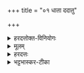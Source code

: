 +++
title = "०१ धाता ददातु"

+++
<details><summary>हरदत्तोक्त-विनियोगः</summary>

सीमन्तोन्नयने होममन्त्राः - धाता ददात्विति ॥ 
</details>


<details><summary>मूलम्</summary>

धा॒ता द॑दातु नो र॒यिम्  
ईशा॑नो॒ जग॑त॒स्पतिः॑ ।  
स नः॑ पू॒र्णेन॑ वावनत् ।
</details>
<details><summary>हरदत्तः</summary>

जगतः ईशानः पतिः पालयिता च स धाता नः अस्मभ्यं रयिं धनं ददातु । ददच्च सः नः अस्मान् पूर्णेन कामेन वावनत् । वन षण सम्भक्तौ पञ्चमो लकारः । यथा अस्मत्कामः पूर्यते तथा नः संभजेत ॥
</details>

<details><summary>भट्टभास्कर-टीका</summary>

धाता विश्वस्य धारयिता नोस्मभ्यं धनं ददातु । ईशानः सर्वार्थसाधनशक्तः । अनुदात्तेत्त्वाल्लसार्वधातुकानुदात्तत्वम् । जगतः पतिः पालयिता । 'षष्ठ्याः पतिपुत्र' इति सत्वम् । किञ्च - स देवोस्मान् पूर्णेन पूरणाय वावनत् संभजताम्, अत्यर्थं परिगृह्णात्वस्मानिति । यद्वा - पूर्णेन आप्यायितेन नो ऽस्मान्योजयतु । वनतेर्लेटि शपः श्लुः, लेटोडागमः, तुजादित्वादभ्यासस्य दीर्घत्वम् ॥
</details>
